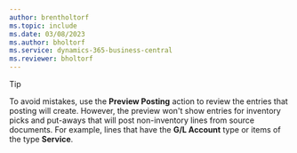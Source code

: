 ```yaml
---
author: brentholtorf
ms.topic: include
ms.date: 03/08/2023
ms.author: bholtorf
ms.service: dynamics-365-business-central
ms.reviewer: bholtorf
---
```


> [!TIP]
> To avoid mistakes, use the **Preview Posting** action to review the entries that posting will create. 
> However, the preview won't show entries for inventory picks and put-aways that will post non-inventory lines from source documents. For example, lines that have the **G/L Account** type or items of the type **Service**.
